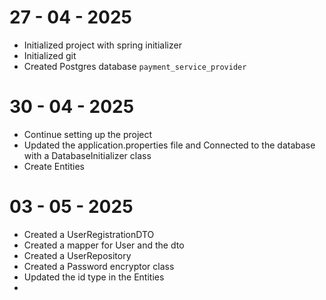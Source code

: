 # 27 - 04 - 2025 

- Initialized project with spring initializer 
- Initialized git
- Created Postgres database `payment_service_provider`



# 30 - 04 - 2025

- Continue setting up the project
- Updated the application.properties file and Connected to the database with a DatabaseInitializer class
- Create Entities 

# 03 - 05 - 2025

- Created a UserRegistrationDTO
- Created a mapper for User and the dto
- Created a UserRepository
- Created a Password encryptor class
- Updated the id type in the Entities
- 